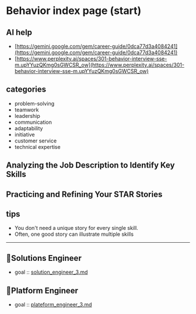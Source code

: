 # Behavior index page (start)
## AI help
- [https://gemini.google.com/gem/career-guide/0dca77d3a4084241](https://gemini.google.com/gem/career-guide/0dca77d3a4084241)
- [https://www.perplexity.ai/spaces/301-behavior-interview-sse-m.upYYuzQKmg0sGWCSR_ow](https://www.perplexity.ai/spaces/301-behavior-interview-sse-m.upYYuzQKmg0sGWCSR_ow)

## categories
- problem-solving 
- teamwork 
- leadership 
- communication 
- adaptability 
- initiative 
- customer service 
- technical expertise

## Analyzing the Job Description to Identify Key Skills

## Practicing and Refining Your STAR Stories

## tips
- You don't need a unique story for every single skill.
- Often, one good story can illustrate multiple skills 

---
## 🔰Solutions Engineer
- goal :: [solution_engineer_3.md](../03-resume/goal/solution_engineer_3.md)

## 🔰Platform Engineer
- goal :: [plateform_engineer_3.md](../03-resume/goal/plateform_engineer_3.md)